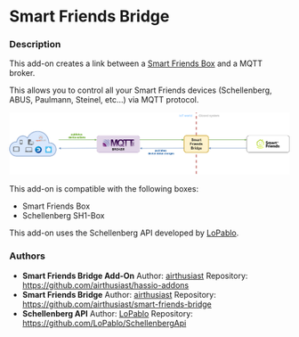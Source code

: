 # Smart Friends Bridge

### Description
This add-on creates a link between a [Smart Friends Box](https://smart-friends.com/) and a MQTT broker.

This allows you to control all your Smart Friends devices (Schellenberg, ABUS, Paulmann, Steinel, etc...) via MQTT protocol.

<img src="https://github.com/airthusiast/smart-friends-bridge/raw/master/images/doc01.png" width="900">

This add-on is compatible with the following boxes:

- Smart Friends Box
- Schellenberg SH1-Box

This add-on uses the Schellenberg API developed by [LoPablo](https://github.com/LoPablo).

### Authors
- **Smart Friends Bridge Add-On**
  Author: [airthusiast](https://github.com/airthusiast)
  Repository: https://github.com/airthusiast/hassio-addons
- **Smart Friends Bridge**
  Author: [airthusiast](https://github.com/airthusiast)
  Repository: https://github.com/airthusiast/smart-friends-bridge
- **Schellenberg API**
  Author: [LoPablo](https://github.com/LoPablo)
  Repository: https://github.com/LoPablo/SchellenbergApi

